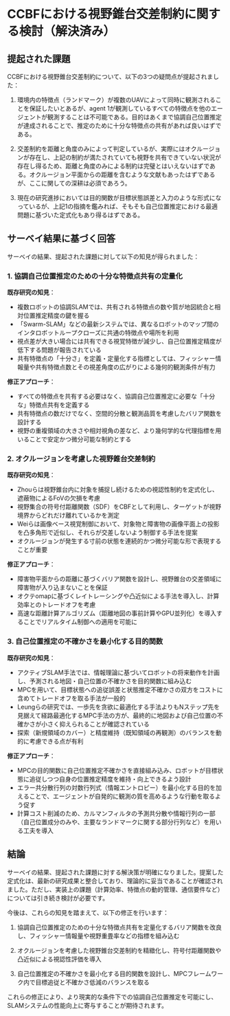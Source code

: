 # CCBFにおける視野錐台交差制約に関する検討（解決済み）

## 提起された課題

CCBFにおける視野錐台交差制約について、以下の3つの疑問点が提起されました：

1. 環境内の特徴点（ランドマーク）が複数のUAVによって同時に観測されることを保証したいとあるが、agent 1が観測しているすべての特徴点を他のエージェントが観測することは不可能である。目的はあくまで協調自己位置推定が達成されることで、推定のために十分な特徴点の共有があれば良いはずである。

2. 交差制約を距離と角度のみによって判定しているが、実際にはオクルージョンが存在し、上記の制約が満たされていても視野を共有できていない状況が存在し得るため、距離と角度のみによる制約は完璧とはいえないはずである。オクルージョン平面からの距離を含むような文献もあったはずであるが、ここに関しての深耕は必須であろう。

3. 現在の研究進捗においては目的関数が目標状態誤差と入力のような形式になっているが、上記1の指摘を鑑みれば、そもそも自己位置推定における最適問題に基づいた定式化もあり得るはずである。

## サーベイ結果に基づく回答

サーベイの結果、提起された課題に対して以下の知見が得られました：

### 1. 協調自己位置推定のための十分な特徴点共有の定量化

**既存研究の知見**：
- 複数ロボットの協調SLAMでは、共有される特徴点の数や質が地図統合と相対位置推定精度の鍵を握る
- 「Swarm-SLAM」などの最新システムでは、異なるロボットのマップ間のインタロボットループクローズに共通の特徴点や場所を利用
- 視点差が大きい場合には共有できる視覚特徴が減少し、自己位置推定精度が低下する問題が報告されている
- 共有特徴点の「十分さ」を定義・定量化する指標としては、フィッシャー情報量や共有特徴点数とその視差角度の広がりによる幾何的観測条件が有力

**修正アプローチ**：
- すべての特徴点を共有する必要はなく、協調自己位置推定に必要な「十分な」特徴点共有を定義する
- 共有特徴点の数だけでなく、空間的分散と観測品質を考慮したバリア関数を設計する
- 視野の重複領域の大きさや相対視角の差など、より幾何学的な代理指標を用いることで安定かつ微分可能な制約とする

### 2. オクルージョンを考慮した視野錐台交差制約

**既存研究の知見**：
- Zhouらは視野錐台内に対象を捕捉し続けるための視認性制約を定式化し、遮蔽物によるFoVの欠損を考慮
- 視野集合の符号付距離関数（SDF）をCBFとして利用し、ターゲットが視野境界からどれだけ離れているかを測定
- Weiらは画像ベース視覚制御において、対象物と障害物の画像平面上の投影を凸多角形で近似し、それらが交差しないよう制御する手法を提案
- オクルージョンが発生する寸前の状態を連続的かつ微分可能な形で表現することが重要

**修正アプローチ**：
- 障害物平面からの距離に基づくバリア関数を設計し、視野錐台の交差領域に障害物が入り込まないことを保証
- オクテomapに基づくレイトレーシングや凸近似による手法を導入し、計算効率とのトレードオフを考慮
- 高速な距離計算アルゴリズム（距離地図の事前計算やGPU並列化）を導入することでリアルタイム制御への適用を可能に

### 3. 自己位置推定の不確かさを最小化する目的関数

**既存研究の知見**：
- アクティブSLAM手法では、情報理論に基づいてロボットの将来動作を計画し、予測される地図・自己位置の不確かさを目的関数に組み込む
- MPCを用いて、目標状態への追従誤差と状態推定不確かさの双方をコストに含めてトレードオフを取る手法が一般的
- Leungらの研究では、一歩先を贪欲に最適化する手法よりもNステップ先を見据えて経路最適化するMPC手法の方が、最終的に地図および自己位置の不確かさが小さく抑えられることが確認されている
- 探索（新規領域のカバー）と精度維持（既知領域の再観測）のバランスを動的に考慮できる点が有利

**修正アプローチ**：
- MPCの目的関数に自己位置推定不確かさを直接組み込み、ロボットが目標状態に追従しつつ自身の位置推定精度を維持・向上できるよう設計
- エラー共分散行列の対数行列式（情報エントロピー）を最小化する目的を加えることで、エージェントが自発的に観測の質を高めるような行動を取るよう促す
- 計算コスト削減のため、カルマンフィルタの予測共分散や情報行列の一部（自己位置成分のみや、主要なランドマークに関する部分行列など）を用いる工夫を導入

## 結論

サーベイの結果、提起された課題に対する解決策が明確になりました。提案した定式化は、最新の研究成果と整合しており、理論的に妥当であることが確認されました。ただし、実装上の課題（計算効率、特徴点の動的管理、通信要件など）については引き続き検討が必要です。

今後は、これらの知見を踏まえて、以下の修正を行います：

1. 協調自己位置推定のための十分な特徴点共有を定量化するバリア関数を改良し、フィッシャー情報量や視野重畳率などの指標を組み込む

2. オクルージョンを考慮した視野錐台交差制約を精緻化し、符号付距離関数や凸近似による視認性評価を導入

3. 自己位置推定の不確かさを最小化する目的関数を設計し、MPCフレームワーク内で目標追従と不確かさ低減のバランスを取る

これらの修正により、より現実的な条件下での協調自己位置推定を可能にし、SLAMシステムの性能向上に寄与することが期待されます。
